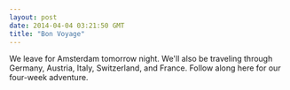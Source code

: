 ```yaml
---
layout: post
date: 2014-04-04 03:21:50 GMT
title: "Bon Voyage"
---
```

We leave for Amsterdam tomorrow night. We'll also be traveling through Germany, Austria, Italy, Switzerland, and France. Follow along here for our four-week adventure.
